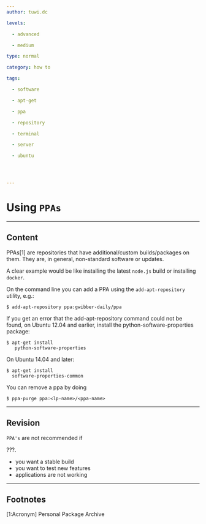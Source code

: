 ```yaml
---
author: tuwi.dc

levels:

  - advanced

  - medium

type: normal

category: how to

tags:

  - software

  - apt-get

  - ppa

  - repository

  - terminal

  - server

  - ubuntu




---
```


# Using `PPAs`

---
## Content

PPAs[1] are repositories that have additional/custom builds/packages on them. They are, in general, non-standard software or updates.

A clear example would be like installing the latest `node.js` build or installing `docker`. 

On the command line you can add a PPA using the `add-apt-repository` utility, e.g.:
```
$ add-apt-repository ppa:gwibber-daily/ppa
```

If you get an error that the add-apt-repository command could not be found, on Ubuntu 12.04 and earlier, install the python-software-properties package:
```
$ apt-get install
   python-software-properties
```
On Ubuntu 14.04 and later:
```
$ apt-get install 
  software-properties-common
```
You can remove a ppa by doing
```
$ ppa-purge ppa:<lp-name>/<ppa-name>
```

---
## Revision

`PPA's`  are not recommended if 

???.

* you want a stable build
* you want to test new features 
* applications are not working

---
## Footnotes
[1:Acronym]
Personal Package Archive
